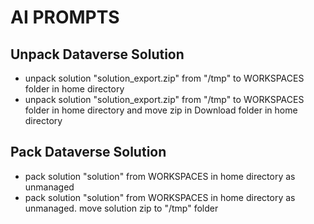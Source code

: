 # AI PROMPTS

## Unpack Dataverse Solution
* unpack solution "solution_export.zip" from "/tmp" to WORKSPACES folder in home directory
* unpack solution "solution_export.zip" from "/tmp" to WORKSPACES folder in home directory and move zip in
Download folder in home directory

## Pack Dataverse Solution
* pack solution "solution" from WORKSPACES in home directory as unmanaged
* pack solution "solution" from WORKSPACES in home directory as unmanaged.  move solution zip to "/tmp" folder
